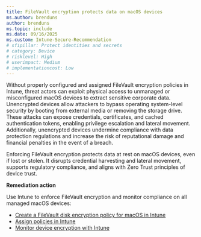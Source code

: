 ```yaml
---
title: FileVault encryption protects data on macOS devices
ms.author: brenduns
author: brenduns
ms.topic: include
ms.date: 09/16/2025
ms.custom: Intune-Secure-Recommendation
# sfipillar: Protect identities and secrets
# category: Device
# risklevel: High
# userimpact: Medium
# implementationcost: Low
---
```

Without properly configured and assigned FileVault encryption policies in Intune, threat actors can exploit physical access to unmanaged or misconfigured macOS devices to extract sensitive corporate data. Unencrypted devices allow attackers to bypass operating system-level security by booting from external media or removing the storage drive. These attacks can expose credentials, certificates, and cached authentication tokens, enabling privilege escalation and lateral movement. Additionally, unencrypted devices undermine compliance with data protection regulations and increase the risk of reputational damage and financial penalties in the event of a breach.

Enforcing FileVault encryption protects data at rest on macOS devices, even if lost or stolen. It disrupts credential harvesting and lateral movement, supports regulatory compliance, and aligns with Zero Trust principles of device trust.

**Remediation action**

Use Intune to enforce FileVault encryption and monitor compliance on all managed macOS devices:  
- [Create a FileVault disk encryption policy for macOS in Intune](/intune/intune-service/protect/encrypt-devices-filevault#create-endpoint-security-policy-for-filevault)
- [Assign policies in Intune](/intune/intune-service/configuration/device-profile-assign#assign-a-policy-to-users-or-groups)
- [Monitor device encryption with Intune](/intune/intune-service/protect/encryption-monitor)